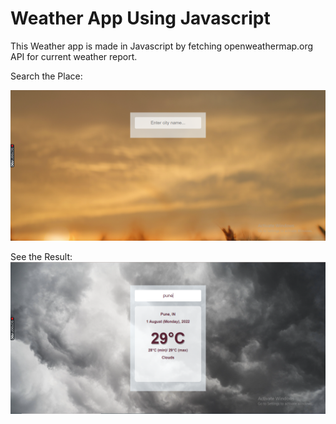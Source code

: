 # Weather App Using Javascript

This Weather app is made in Javascript by fetching openweathermap.org API for current weather report.

Search the Place:

![MasterHead](https://github.com/ojaswisharma16/-Weather-App-in-Javascript/blob/main/images/01.08.2022_13.20.34_REC.png)


See the Result:
![MasterHead](https://github.com/ojaswisharma16/-Weather-App-in-Javascript/blob/main/images/01.08.2022_13.20.16_REC.png)
